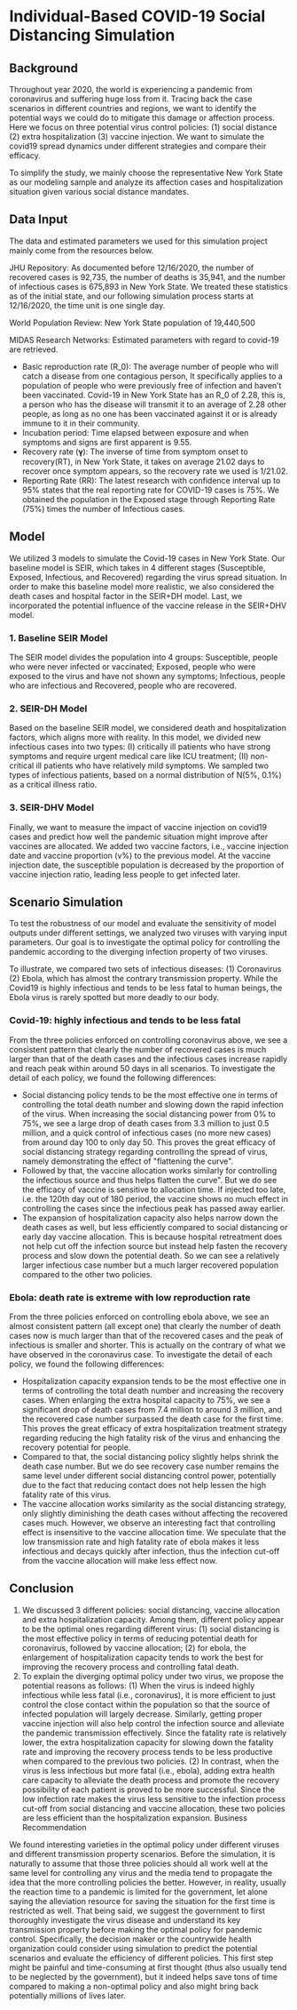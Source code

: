 # Individual-Based COVID-19 Social Distancing Simulation

## Background
Throughout year 2020, the world is experiencing a pandemic from coronavirus and suffering huge loss from it. Tracing back the case scenarios in different countries and regions, we want to identify the potential ways we could do to mitigate this damage or affection process. Here we focus on three potential virus control policies: (1) social distance (2) extra hospitalization (3) vaccine injection. We want to simulate the covid19 spread dynamics under different strategies and compare their efficacy. 

To simplify the study, we mainly choose the representative New York State as our modeling sample and analyze its affection cases and hospitalization situation given various social distance mandates. 

## Data Input 

The data and estimated parameters we used for this simulation project mainly come from the resources below.

JHU Repository: As documented before 12/16/2020, the number of recovered cases is 92,735, the number of deaths is 35,941, and the number of infectious cases is 675,893 in New York State. We treated these statistics as of the initial state, and our following simulation process starts at 12/16/2020, the time unit is one single day.

World Population Review: New York State population of 19,440,500

MIDAS Research Networks: Estimated parameters with regard to covid-19 are retrieved.
- Basic reproduction rate (R_0): The average number of people who will catch a disease from one contagious person, It specifically applies to a population of people who were previously free of infection and haven’t been vaccinated. Covid-19 in New York State has an R_0 of 2.28, this is, a person who has the disease will transmit it to an average of 2.28 other people, as long as no one has been vaccinated against it or is already immune to it in their community.
- Incubation period: Time elapsed between exposure and when symptoms and signs are first apparent is 9.55.
- Recovery rate (𝛄): The inverse of time from symptom onset to recovery(RT), in New York State, it takes on average 21.02 days to recover once symptom appears, so the recovery rate we used is 1/21.02.
- Reporting Rate (RR): The latest research with confidence interval up to 95% states that the real reporting rate for COVID-19 cases is 75%. We obtained the population in the Exposed stage through Reporting Rate (75%) times the number of Infectious cases.

## Model

We utilized 3 models to simulate the Covid-19 cases in New York State. Our baseline model is SEIR, which takes in 4 different stages (Susceptible, Exposed, Infectious, and Recovered) regarding the virus spread situation. In order to make this baseline model more realistic, we also considered the death cases and hospital factor in the SEIR+DH model. Last, we incorporated the potential influence of the vaccine release in the SEIR+DHV model.

### 1.	Baseline SEIR Model 
The SEIR model divides the population into 4 groups: Susceptible, people who were never infected or vaccinated; Exposed, people who were exposed to the virus and have not shown any symptoms; Infectious, people who are infectious and Recovered, people who are recovered.

### 2.	SEIR-DH Model
Based on the baseline SEIR model, we considered death and hospitalization factors, which aligns more with reality. In this model, we divided new infectious cases into two types: (I) critically ill patients who have strong symptoms and require urgent medical care like ICU treatment; (II) non-critical ill patients who have relatively mild symptoms. We sampled two types of infectious patients, based on a normal distribution of N(5%, 0.1%) as a critical illness ratio. 

### 3.	SEIR-DHV Model
Finally, we want to measure the impact of vaccine injection on covid19 cases and predict how well the pandemic situation might improve after vaccines are allocated. We added two vaccine factors, i.e., vaccine injection date and vaccine proportion (v%)  to the previous model. At the vaccine injection date, the susceptible population is decreased by the proportion of vaccine injection ratio, leading less people to get infected later.


## Scenario Simulation

To test the robustness of our model and evaluate the sensitivity of model outputs under different settings, we analyzed two viruses with varying input parameters. Our goal is to investigate the optimal policy for controlling the pandemic according to the diverging infection property of two viruses.

To illustrate, we compared two sets of infectious diseases: (1) Coronavirus (2) Ebola, which has almost the contrary transmission property. While the Covid19 is highly infectious and tends to be less fatal to human beings, the Ebola virus is rarely spotted but more deadly to our body.

### Covid-19: highly infectious and tends to be less fatal 
From the three policies enforced on controlling coronavirus above, we see a consistent pattern that clearly the number of recovered cases is much larger than that of the death cases and the infectious cases increase rapidly and reach peak within around 50 days in all scenarios. To investigate the detail of each policy, we found the following differences:
- Social distancing policy tends to be the most effective one in terms of controlling the total death number and slowing down the rapid infection of the virus. When increasing the social distancing power from 0% to 75%, we see a large drop of death cases from 3.3 million to just 0.5 million, and a quick control of infectious cases (no more new cases) from around day 100 to only day 50. This proves the great efficacy of social distancing strategy regarding controlling the spread of virus, namely demonstrating the effect of "flattening the curve".
- Followed by that, the vaccine allocation works similarly for controlling the infectious source and thus helps flatten the curve". But we do see the efficacy of vaccine is sensitive to allocation time. If injected too late, i.e. the 120th day out of 180 period, the vaccine shows no much effect in controlling the cases since the infectious peak has passed away earlier.
- The expansion of hospitalization capacity also helps narrow down the death cases as well, but less efficiently compared to social distancing or early day vaccine allocation. This is because hospital retreatment does not help cut off the infection source but instead help fasten the recovery process and slow down the potential death. So we can see a relatively larger infectious case number but a much larger recovered population compared to the other two policies.

### Ebola: death rate is extreme with low reproduction rate
From the three policies enforced on controlling ebola above, we see an almost consistent pattern (all except one) that clearly the number of death cases now is much larger than that of the recovered cases and the peak of infectious is smaller and shorter. This is actually on the contrary of what we have observed in the coronavirus case. To investigate the detail of each policy, we found the following differences:
- Hospitalization capacity expansion tends to be the most effective one in terms of controlling the total death number and increasing the recovery cases. When enlarging the extra hospital capacity to 75%, we see a significant drop of death cases from 7.4 million to around 3 million, and the recovered case number surpassed the death case for the first time. This proves the great efficacy of extra hospitalization treatment strategy regarding reducing the high fatality risk of the virus and enhancing the recovery potential for people.
- Compared to that, the social distancing policy slightly helps shrink the death case number. But we do see recovery case number remains the same level under different social distancing control power, potentially due to the fact that reducing contact does not help lessen the high fatality rate of this virus.
- The vaccine allocation works similarity as the social distancing strategy, only slightly diminishing the death cases without affecting the recovered cases much. However, we observe an interesting fact that controlling effect is insensitive to the vaccine allocation time. We speculate that the low transmission rate and high fatality rate of ebola makes it less infectious and decays quickly after infection, thus the infection cut-off from the vaccine allocation will make less effect now.

## Conclusion
1.	We discussed 3 different policies: social distancing, vaccine allocation and extra hospitalization capacity. Among them, different policy appear to be the optimal ones regarding different virus: (1) social distancing is the most effective policy in terms of reducing potential death for coronavirus, followed by vaccine allocation; (2) for ebola, the enlargement of hospitalization capacity tends to work the best for improving the recovery process and controlling fatal death.
2.	To explain the diverging optimal policy under two virus, we propose the potential reasons as follows: 
(1) When the virus is indeed highly infectious while less fatal (i.e., coronavirus), it is more efficient to just control the close contact within the population so that the source of infected population will largely decrease. Similarly, getting proper vaccine injection will also help control the infection source and alleviate the pandemic transmission effectively. Since the fatality rate is relatively lower, the extra hospitalization capacity for slowing down the fatality rate and improving the recovery process tends to be less productive when compared to the previous two policies.
(2)  In contrast, when the virus is less infectious but more fatal (i.e., ebola), adding extra health care capacity to alleviate the death process and promote the recovery possibility of each patient is proved to be more successful. Since the low infection rate makes the virus less sensitive to the infection process cut-off from social distancing and vaccine allocation, these two policies are less efficient than the hospitalization expansion.
Business Recommendation

We found interesting varieties in the optimal policy under different viruses and different transmission property scenarios. Before the simulation, it is naturally to assume that those three policies should all work well at the same level for controlling any virus and the media tend to propagate the idea that the more controlling policies the better. However, in reality, usually the reaction time to a pandemic is limited for the government, let alone saying the alleviation resource for saving the situation for the first time is restricted as well. That being said, we suggest the government to first thoroughly investigate the virus disease and understand its key transmission property before making the optimal policy for pandemic control. Specifically, the decision maker or the countrywide health organization could consider using simulation to predict the potential scenarios and evaluate the efficiency of different policies. This first step might be painful and time-consuming at first thought (thus also usually tend to be neglected by the government), but it indeed helps save tons of time compared to making a non-optimal policy and also might bring back potentially millions of lives later.
